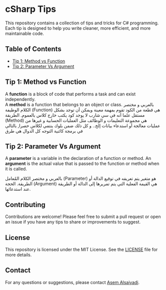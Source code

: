 ﻿# cSharp Tips
This repository contains a collection of tips and tricks for C# programming. Each tip is designed to help you write cleaner, more efficient, and more maintainable code.
## Table of Contents
- [Tip 1: Method vs Function](#tip-1-method-vs-function)
- [Tip 2: Parameter Vs Argument](#tip-2-parameter-vs-argument)



## Tip 1: Method vs Function
A **function** is a block of code that performs a task and can exist independently.  
A **method** is a function that belongs to an object or class.
بالعربي و مختصر الكلام
الوظيفة (Function) هي قطعة من الكود تقوم بمهمة معينة ويمكن أن توجد بشكل مستقل علما أنه في سي شارب لا يوجد كود يكتب خارج كلاس بالعموم.
الطريقة (Method) هي مجموعة التعليمات و الوظائف مثل العمليات الحسابية و غيرها من عمليات معالجة أو استدعاء بيانات إلخ.. و كل ذلك ضمن بلوك ينتمي لكلاس حصرا, بالتالي في برمجة كائنية التوجه كل الدوال هي طرق

## Tip 2: Parameter Vs Argument
A **parameter** is a variable in the declaration of a function or method.
An **argument** is the actual value that is passed to the function or method when it is called.

بالعربي و مختصر الكلام
المُعامل (Parameter) هو متغير يتم تعريفه في توقيع الدالة أو الطريقة.
الحجة (Argument) هي القيمة الفعلية التي يتم تمريرها إلى الدالة أو الطريقة عند استدعائها.




## Contributing
Contributions are welcome! Please feel free to submit a pull request or open an issue if you have any tips to share or improvements to suggest.
## License
This repository is licensed under the MIT License. See the [LICENSE](LICENSE) file for more details.
## Contact
For any questions or suggestions, please contact [Asem Alsaiyadi](mailto:asemalsaiyadi@gmail.com).